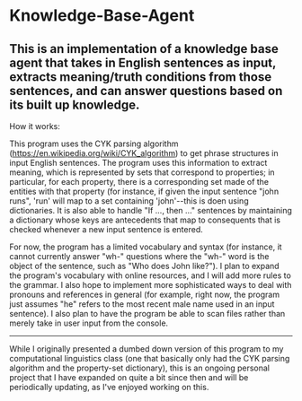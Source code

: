 # Knowledge-Base-Agent
This is an implementation of a knowledge base  agent that takes in English sentences as input, extracts meaning/truth conditions from those sentences, and can answer questions based on its built up knowledge.
----
How it works:

This program uses the CYK parsing algorithm (https://en.wikipedia.org/wiki/CYK_algorithm) to get phrase structures in input English sentences. The program uses this information to extract meaning, which is represented by sets that correspond to properties; in particular, for each property, there is a corresponding set made of the entities with that property (for instance, if given the input sentence "john runs", 'run' will map to a set containing 'john'--this is doen using dictionaries. It is also able to handle "If ..., then ..." sentences by maintaining a dictionary whose keys are antecedents that map to consequents that is checked whenever a new input sentence is entered.

For now, the program has a limited vocabulary and syntax (for instance, it cannot currently answer "wh-" questions where the "wh-" word is the object of the sentence, such as "Who does John like?"). I plan to expand the program's vocabulary with online resources, and I will add more rules to the grammar. I also hope to implement more sophisticated ways to deal with pronouns and references in general (for example, right now, the program just assumes "he" refers to the most recent male name used in an input sentence). I also plan to have the program be able to scan files rather than merely take in user input from the console.

------
While I originally presented a dumbed down version of this program to my computational linguistics class (one that basically only had the CYK parsing algorithm and the property-set dictionary), this is an ongoing personal project that I have expanded on quite a bit since then and will be periodically updating, as I've enjoyed working on this.
